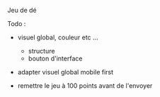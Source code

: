 Jeu de dé

Todo :

- visuel global, couleur etc ...
    - structure 
    - bouton d'interface 
- adapter visuel global mobile first

- remettre le jeu à 100 points avant de l'envoyer